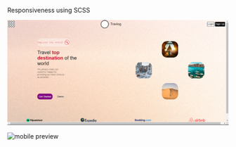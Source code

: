 Responsiveness using SCSS


![web preview](Images/Web_Preview.png)

![mobile preview](Images/Mobile_Preview.png)

